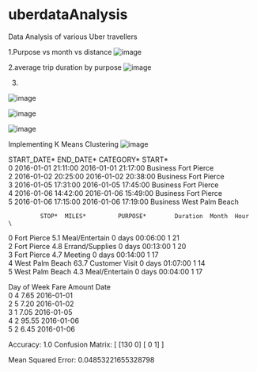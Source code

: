 # uberdataAnalysis

Data Analysis of various Uber travellers

1.Purpose vs month vs distance 
![image](https://github.com/sn1616/uberdataAnalysis/assets/97499361/c1ca9d99-e5c0-416c-987d-cc3e4fef9b18)

2.average trip duration by purpose 
![image](https://github.com/sn1616/uberdataAnalysis/assets/97499361/a4b8b57e-b569-46ba-8e1c-041eb999a6e9)

3.
![image](https://github.com/sn1616/uberdataAnalysis/assets/97499361/b98a9b43-51a4-46ee-b58c-1ae32d70ad6d)

![image](https://github.com/sn1616/uberdataAnalysis/assets/97499361/88e8fb2d-c7ef-4051-8ec1-a6241a26e9aa)

![image](https://github.com/sn1616/uberdataAnalysis/assets/97499361/ede7f8e1-fc9b-40dd-9522-8b1ed8ddbad4)

Implementing K Means Clustering 
![image](https://github.com/sn1616/uberdataAnalysis/assets/97499361/b9f1b962-5643-45d7-b57a-cc70715c3432)

START_DATE*           END_DATE* CATEGORY*           START*  \
0 2016-01-01 21:11:00 2016-01-01 21:17:00  Business      Fort Pierce   
2 2016-01-02 20:25:00 2016-01-02 20:38:00  Business      Fort Pierce   
3 2016-01-05 17:31:00 2016-01-05 17:45:00  Business      Fort Pierce   
4 2016-01-06 14:42:00 2016-01-06 15:49:00  Business      Fort Pierce   
5 2016-01-06 17:15:00 2016-01-06 17:19:00  Business  West Palm Beach   

             STOP*  MILES*         PURPOSE*        Duration  Month  Hour  \
0      Fort Pierce     5.1   Meal/Entertain 0 days 00:06:00      1    21   
2      Fort Pierce     4.8  Errand/Supplies 0 days 00:13:00      1    20   
3      Fort Pierce     4.7          Meeting 0 days 00:14:00      1    17   
4  West Palm Beach    63.7   Customer Visit 0 days 01:07:00      1    14   
5  West Palm Beach     4.3   Meal/Entertain 0 days 00:04:00      1    17   

   Day of Week  Fare Amount        Date  
0            4         7.65  2016-01-01  
2            5         7.20  2016-01-02  
3            1         7.05  2016-01-05  
4            2        95.55  2016-01-06  
5            2         6.45  2016-01-06

Accuracy: 1.0
Confusion Matrix: 
[ [130   0]
 [  0   1] ]

Mean Squared Error: 0.04853221655328798

